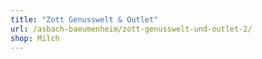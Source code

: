 ```yaml
---
title: "Zott Genusswelt & Outlet"
url: /asbach-baeumenheim/zott-genusswelt-und-outlet-2/
shop: Milch
---
```

